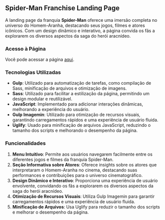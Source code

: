 ## Spider-Man Franchise Landing Page

A landing page da franquia **Spider-Man** oferece uma imersão completa no universo do Homem-Aranha, destacando seus jogos, filmes e atores icônicos. Com um design dinâmico e interativo, a página convida os fãs a explorarem os diversos aspectos da saga do herói aracnídeo.

### Acesso à Página

Você pode acessar a página [aqui](https://mvm-marvel-spiderman-site.vercel.app).

### Tecnologias Utilizadas

- **Gulp**: Utilizado para automatização de tarefas, como compilação de Sass, minificação de arquivos e otimização de imagens.
- **Sass**: Utilizado para facilitar a estilização da página, permitindo um design modular e reutilizável.
- **JavaScript**: Implementado para adicionar interações dinâmicas, melhorando a experiência do usuário.
- **Gulp Imagemin**: Utilizado para otimização de recursos visuais, garantindo carregamentos rápidos e uma experiência de usuário fluida.
- **Uglify**: Usado para minificação de arquivos JavaScript, reduzindo o tamanho dos scripts e melhorando o desempenho da página.

### Funcionalidades

1. **Menu Intuitivo**: Permite aos usuários navegarem facilmente entre os diferentes jogos e filmes da franquia Spider-Man.
2. **Seção Informativa sobre Atores**: Oferece insights sobre os atores que interpretaram o Homem-Aranha no cinema, destacando suas performances e contribuições para o universo cinematográfico.
3. **Design Dinâmico e Interativo**: Proporciona uma experiência de usuário envolvente, convidando os fãs a explorarem os diversos aspectos da saga do herói aracnídeo.
4. **Otimização de Recursos Visuais**: Utiliza Gulp Imagemin para garantir carregamentos rápidos e uma experiência de usuário fluida.
5. **Minificação de Arquivos**: Usa Uglify para reduzir o tamanho dos scripts e melhorar o desempenho da página.
